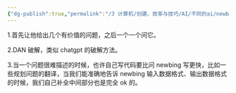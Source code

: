```yaml
---
{"dg-publish":true,"permalink":"/3 计算机/创建、效率与技巧/AI/不同的ai/newbing/New bing提问技巧/","title":"New bing提问技巧","tags":["category/AI"]}
---
```



1.首先让他给出几个有价值的问题，之后一个一个问它。

2.DAN 破解，类似 chatgpt 的破解方法。

3.当一个问题很难描述的时候，也许自己写代码要比问 newbing 写更快，比如一些规划问题的翻译，当我们能准确地告诉 newbing 输入数据格式、输出数据格式的时候，我们自己补全中间部分也是完全 ok 的。